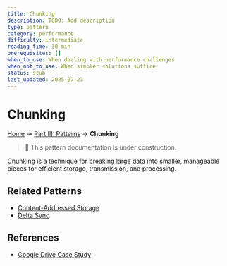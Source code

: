 ```yaml
---
title: Chunking
description: TODO: Add description
type: pattern
category: performance
difficulty: intermediate
reading_time: 30 min
prerequisites: []
when_to_use: When dealing with performance challenges
when_not_to_use: When simpler solutions suffice
status: stub
last_updated: 2025-07-23
---
```

# Chunking


<!-- Navigation -->
[Home](../introduction/index.md) → [Part III: Patterns](index.md) → **Chunking**

> 🚧 This pattern documentation is under construction.

Chunking is a technique for breaking large data into smaller, manageable pieces for efficient storage, transmission, and processing.

## Related Patterns
- [Content-Addressed Storage](../patterns/cas.md)
- [Delta Sync](../patterns/delta-sync.md)

## References
- [Google Drive Case Study](../case-studies/google-drive.md)